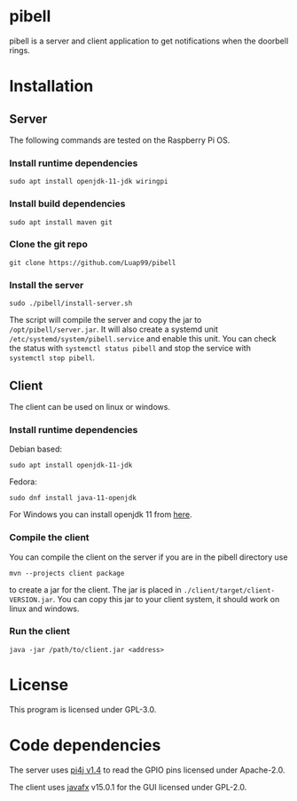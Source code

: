 # pibell

pibell is a server and client application to get notifications when the doorbell rings.

# Installation

## Server

The following commands are tested on the Raspberry Pi OS.

### Install runtime dependencies
```
sudo apt install openjdk-11-jdk wiringpi
```

### Install build dependencies
```
sudo apt install maven git
```

### Clone the git repo
```
git clone https://github.com/Luap99/pibell
```

### Install the server
```
sudo ./pibell/install-server.sh
```
The script will compile the server and copy the jar to `/opt/pibell/server.jar`. It will also create a systemd unit `/etc/systemd/system/pibell.service` and enable this unit. You can check the status with `systemctl status pibell` and stop the service with `systemctl stop pibell`.

## Client

The client can be used on linux or windows.

### Install runtime dependencies
Debian based:
```
sudo apt install openjdk-11-jdk
```
Fedora:
```
sudo dnf install java-11-openjdk
```
For Windows you can install openjdk 11 from [here](https://jdk.java.net/java-se-ri/11).

### Compile the client
You can compile the client on the server if you are in the pibell directory use
```
mvn --projects client package
```
to create a jar for the client. The jar is placed in `./client/target/client-VERSION.jar`. You can copy this jar to your client system, it should work on linux and windows.

### Run the client
```
java -jar /path/to/client.jar <address>
```

# License
This program is licensed under GPL-3.0.

# Code dependencies
The server uses [pi4j v1.4](https://pi4j.com/1.4/) to read the GPIO pins licensed under Apache-2.0.

The client uses [javafx](https://openjfx.io/) v15.0.1 for the GUI licensed under GPL-2.0.
